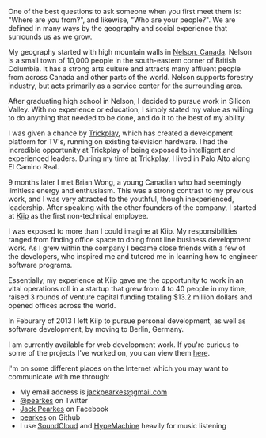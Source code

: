 One of the best questions to ask someone when you first meet them is:
"Where are you from?", and likewise, "Who are your people?". We are
defined in many ways by the geography and social experience that
surrounds us as we grow.

My geography started with high mountain walls in [Nelson, Canada](http://en.wikipedia.org/wiki/Nelson,_British_Columbia).
Nelson is a small town of 10,000 people in the south-eastern corner of British
Columbia. It has a strong arts culture and attracts many affluent people
from across Canada and other parts of the world. Nelson supports forestry
industry, but acts primarily as a service center for the surrounding area.

After graduating high school in Nelson, I decided to pursue work
in Silicon Valley. With no experience or education, I simply stated my
value as willing to do anything that needed to be done, and do it to
the best of my ability.

I was given a chance by [Trickplay](http://www.trickplay.com/), which
has created a development platform for TV's, running on existing
television hardware. I had the incredible opportunity at Trickplay
of being exposed to intelligent and experienced leaders. During my
time at Trickplay, I lived in Palo Alto along El Camino Real.

9 months later I met Brian Wong, a young Canadian who had seemingly
limitless energy and enthusiasm. This was a strong contrast to my previous
work, and I was very attracted to the youthful, though inexperienced,
leadership. After speaking with the other founders of the company, I
started at [Kiip](http://kiip.me) as the first non-technical
employee.

I was exposed to more than I could imagine at Kiip. My responsibilities
ranged from finding office space to doing front line business development
work. As I grew within the company I became close friends with a few of
the developers, who inspired me and tutored me in learning how to engineer
software programs.

Essentially, my experience at Kiip gave me the opportunity to work in an
vital operations roll in a startup that grew from 4 to 40 people in my time, raised
3 rounds of venture capital funding totaling $13.2 million dollars and
opened offices across the world.

In Feburary of 2013 I left Kiip to pursue personal development, as well
as software development, by moving to Berlin, Germany.

I am currently available for web development work. If you're curious
to some of the projects I've worked on, you can view them [here](/technical-projects).

I'm on some different places on the Internet which you may want to
communicate with me through:

- My email address is [jackpearkes@gmail.com](mailto:jackpearkes@gmail.com)
- [@pearkes](https://twitter.com/pearkes) on Twitter
- [Jack Pearkes](https://facebook.com/pearkes) on Facebook
- [pearkes](https://github.com/pearkes) on Github
- I use [SoundCloud](https://soundcloud.com/pearkes) and [HypeMachine](http://hypem.com/jackpearkes)
heavily for music listening
